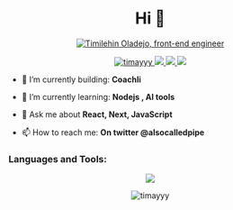 <h1 align="center">Hi 👋</h1>
<div align="center">
    <a href="https://git.io/typing-svg"><img src="https://readme-typing-svg.herokuapp.com?font=Sriracha&size=36&duration=3500&color=ffff&center=true&width=500&lines=My+name+is+Timilehin+Oladejo!;Front-end+engineer;" alt="Timilehin Oladejo, front-end engineer"></a>
</div>
<!--
<p align="center">
  <img src="https://github.com/timayyy/timayyy/blob/main/my-octocat.png" alt="my octocat" />
</p>
-->

<p align="left">  </p>
<p align="center">
    <a href="#">
        <img src="https://komarev.com/ghpvc/?username=timayyy&label=Profile%20views&color=0e75b6&style=flat" alt="timayyy" />
    </a>
    <a href="https://www.linkedin.com/in/timilehin-oladejo-42163b1aa/">
        <img src="https://img.shields.io/badge/%20-TimilehinOladejo-black?color=14171A&labelColor=0e76a8&logo=linkedin&logoColor=ffffff" />
    </a>
    <a href="https://twitter.com/alsocalledpipe">
        <img src="https://img.shields.io/badge/%20-@alsocalledpipe-black?color=14171A&labelColor=00acee&logo=twitter&logoColor=ffffff">
    </a>
    <a href="mailto:timilehin65@gmail.com">
        <img src="https://img.shields.io/badge/%20-timilehin65@gmail.com-black?color=14171A&labelColor=D44638&logo=gmail&logoColor=ffffff" />
    </a>
</p>

- 🎥 I’m currently building: **Coachli**

- 🌱 I’m currently learning: **Nodejs , AI tools**

- 💬 Ask me about **React, Next, JavaScript**

- 📫 How to reach me: **On twitter @alsocalledpipe**

<h3 align="left">Languages and Tools:</h3>
<p align="center">
  <img src="https://skillicons.dev/icons?i=html,css,js,ts,react,redux,nextjs,bootstrap,tailwind,styledcomponents,git,github,nodejs,postman,vscode&perline=5" />
</p>

<p align="center"><img src="https://github-readme-stats.vercel.app/api/top-langs?username=timayyy&show_icons=true&locale=en&layout=compact" alt="timayyy" /></p>

<!--
**timayyy/timayyy** is a ✨ _special_ ✨ repository because its `README.md` (this file) appears on your GitHub profile.

Here are some ideas to get you started:

- 🔭 I’m currently working on ...
- 🌱 I’m currently learning ...
- 👯 I’m looking to collaborate on ...
- 🤔 I’m looking for help with ...
- 💬 Ask me about ...
- 📫 How to reach me: ...
- 😄 Pronouns: ...
- ⚡ Fun fact: ...
-->
